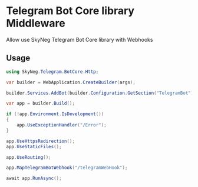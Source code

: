 # Telegram Bot Core library Middleware
Allow use SkyNeg Telegram Bot Core library with Webhooks

## Usage
```C#
using SkyNeg.Telegram.BotCore.Http;

var builder = WebApplication.CreateBuilder(args);

builder.Services.AddBot(builder.Configuration.GetSection("TelegramBot"));

var app = builder.Build();

if (!app.Environment.IsDevelopment())
{
    app.UseExceptionHandler("/Error");
}

app.UseHttpsRedirection();
app.UseStaticFiles();

app.UseRouting();

app.MapTelegramBotWebhook("/telegramWebHook");

await app.RunAsync();
```
